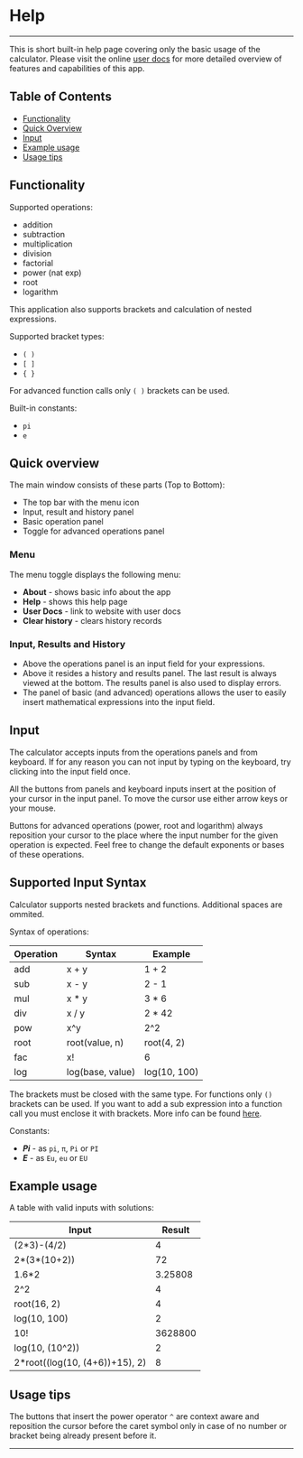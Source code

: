 # Help
---

This is short built-in help page covering only the basic usage of the calculator. Please visit the online [user docs](https://github.com) for more detailed overview of features and capabilities of this app.

## Table of Contents
- [Functionality](#functionality)
- [Quick Overview](#quick-overview)
- [Input](#input)
- [Example usage](#example-usage)
- [Usage tips](#usage-tips)


## Functionality
Supported operations:
- addition
- subtraction
- multiplication
- division
- factorial
- power (nat exp)
- root
- logarithm

This application also supports brackets and calculation of nested expressions.

Supported bracket types:
- `( )`
- `[ ]`
- `{ }`

For advanced function calls only `( )` brackets can be used.

Built-in constants:
- `pi`
- `e`

## Quick overview
The main window consists of these parts (Top to Bottom):
- The top bar with the menu icon
- Input, result and history panel
- Basic operation panel
- Toggle for advanced operations panel

### Menu
The menu toggle displays the following menu:
- **About** - shows basic info about the app
- **Help**  - shows this help page
- **User Docs** - link to website with user docs
- **Clear history** - clears history records

### Input, Results and History
- Above the operations panel is an input field for your expressions.
- Above it resides a history and results panel. The last result is always viewed at the bottom. The results panel is also used to display errors.
- The panel of basic (and advanced) operations allows the user to easily insert mathematical expressions into the input field.


## Input
The calculator accepts inputs from the operations panels and from keyboard.
If for any reason you can not input by typing on the keyboard, try clicking into the input field once.

All the buttons from panels and keyboard inputs insert at the position of your cursor in the input panel. To move the cursor use either arrow keys or your mouse.

Buttons for advanced operations (power, root and logarithm) always reposition your cursor to the place where the input number for the given operation is expected. Feel free to change the default exponents or bases of these operations.

## Supported Input Syntax
Calculator supports nested brackets and functions. Additional spaces are ommited.

Syntax of operations:

Operation | Syntax | Example
--- | --- | ---
add | x + y | 1 + 2
sub | x - y | 2 - 1
mul | x * y | 3 * 6
div | x / y | 2 * 42
pow | x^y | 2^2
root | root(value, n) | root(4, 2)
fac | x! | 6|
log | log(base, value) | log(10, 100)

The brackets must be closed with the same type. For functions only `()` brackets can be used.
If you want to add a sub expression into a function call you must enclose it with brackets. More info can be found [here](#example-usage).

Constants:
- ***Pi*** - as `pi`, `π`, `Pi` or `PI`
- ***E*** - as `Eu`, `eu` or `EU`

## Example usage
A table with valid inputs with solutions:

Input | Result
--- | ---
(2*3)-(4/2) | 4
2*(3*(10+2)) | 72
1.6*2 | 3.25808
2^2 | 4
root(16, 2) | 4
log(10, 100) | 2
10! | 3628800
log(10, (10^2)) | 2
2*root((log(10, (4+6))+15), 2) | 8

## Usage tips
The buttons that insert the power operator `^` are context aware and reposition the cursor before the caret symbol only in case of no number or bracket being already present before it.

---



